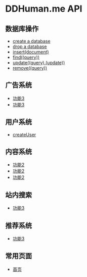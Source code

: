 # DDHuman.me API

## 数据库操作

- [create a database](/chapters/数据库操作/create-a-database.md)
- [drop a database](/chapters/数据库操作/drop-a-database.md)
- [insert(document)](/chapters/数据库操作/insert(document).md)
- [find((query))](/chapters/数据库操作/find((query)).md)
- [update((query),(update))](/chapters/数据库操作/update((query),(update)).md)
- [remove((query))](/chapters/数据库操作/remove((query)).md)

## 广告系统
- [功能3](/chapters/广告系统/功能3.md)	
- [功能3](/chapters/广告系统/功能3.md)

## 用户系统

- [createUser](/chapters/用户系统/createUser.md)

## 内容系统

- [功能2](/chapters/内容系统/功能2.md)
- [功能2](/chapters/内容系统/功能2.md)
- [功能2](/chapters/内容系统/功能2.md)

## 站内搜索

- [功能3](/chapters/站内搜索/功能3.md)

## 推荐系统

- [功能3](/chapters/推荐搜索/功能3.md)

## 常用页面

- [首页](/chapters/常用页面/首页.md)
